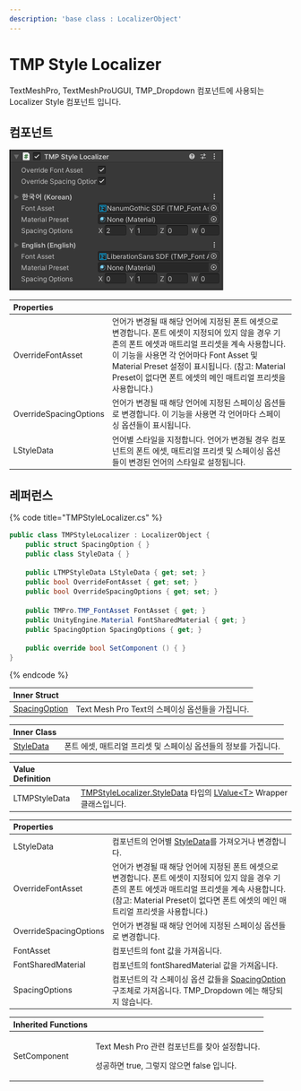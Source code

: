 ```yaml
---
description: 'base class : LocalizerObject'
---
```


# TMP Style Localizer

TextMeshPro, TextMeshProUGUI, TMP\_Dropdown 컴포넌트에 사용되는 Localizer Style 컴포넌트 입니다.

## 컴포넌트

![](../../../.gitbook/assets/tmp_style_localizer_inspector.png)

| Properties |  |
| :--- | :--- |
| OverrideFontAsset | 언어가 변경될 때 해당 언어에 지정된 폰트 에셋으로 변경합니다. 폰트 에셋이 지정되어 있지 않을 경우 기존의 폰트 에셋과 매트리얼 프리셋을 계속 사용합니다. 이 기능을 사용면 각 언어마다 Font Asset 및 Material Preset 설정이 표시됩니다. \(참고: Material Preset이 없다면 폰트 에셋의 메인 매트리얼 프리셋을 사용합니다.\) |
| OverrideSpacingOptions | 언어가 변경될 때 해당 언어에 지정된 스페이싱 옵션들로 변경합니다. 이 기능을 사용면 각 언어마다 스페이싱 옵션들이 표시됩니다. |
| LStyleData | 언어별 스타일을 지정합니다. 언어가 변경될 경우 컴포넌트의 폰트 에셋, 매트리얼 프리셋 및 스페이싱 옵션들이 변경된 언어의 스타일로 설정됩니다. |

## 레퍼런스

{% code title="TMPStyleLocalizer.cs" %}
```csharp
public class TMPStyleLocalizer : LocalizerObject {
    public struct SpacingOption { }
    public class StyleData { }

    public LTMPStyleData LStyleData { get; set; }
    public bool OverrideFontAsset { get; set; }
    public bool OverrideSpacingOptions { get; set; }
    
    public TMPro.TMP_FontAsset FontAsset { get; }
    public UnityEngine.Material FontSharedMaterial { get; }
    public SpacingOption SpacingOptions { get; }
 
    public override bool SetComponent () { }
}
```
{% endcode %}

| Inner Struct |  |
| :--- | :--- |
| [SpacingOption](spacing-option.md) | Text Mesh Pro Text의 스페이싱 옵션들을 가집니다. |

| Inner Class |  |
| :--- | :--- |
| [StyleData](style-data.md) | 폰트 에셋, 매트리얼 프리셋 및 스페이싱 옵션들의 정보를 가집니다. |

| Value Definition |  |
| :--- | :--- |
| LTMPStyleData | [TMPStyleLocalizer.StyleData](style-data.md) 타입의 [LValue&lt;T&gt;](../../../lvalue/lvalue-type.md) Wrapper 클래스입니다. |

| Properties |  |
| :--- | :--- |
| LStyleData | 컴포넌트의 언어별 [StyleData](style-data.md)를 가져오거나 변경합니다. |
| OverrideFontAsset | 언어가 변경될 때 해당 언어에 지정된 폰트 에셋으로 변경합니다. 폰트 에셋이 지정되어 있지 않을 경우 기존의 폰트 에셋과 매트리얼 프리셋을 계속 사용합니다. \(참고: Material Preset이 없다면 폰트 에셋의 메인 매트리얼 프리셋을 사용합니다.\) |
| OverrideSpacingOptions | 언어가 변경될 때 해당 언어에 지정된 스페이싱 옵션들로 변경합니다.  |
| FontAsset | 컴포넌트의 font 값을 가져옵니다. |
| FontSharedMaterial | 컴포넌트의 fontSharedMaterial 값을 가져옵니다. |
| SpacingOptions | 컴포넌트의 각 스페이싱 옵션 값들을 [SpacingOption](spacing-option.md) 구조체로 가져옵니다. TMP\_Dropdown 에는 해당되지 않습니다. |

<table>
  <thead>
    <tr>
      <th style="text-align:left">Inherited Functions</th>
      <th style="text-align:left"></th>
    </tr>
  </thead>
  <tbody>
    <tr>
      <td style="text-align:left">SetComponent</td>
      <td style="text-align:left">
        <p>Text Mesh Pro &#xAD00;&#xB828; &#xCEF4;&#xD3EC;&#xB10C;&#xD2B8;&#xB97C;
          &#xCC3E;&#xC544; &#xC124;&#xC815;&#xD569;&#xB2C8;&#xB2E4;.</p>
        <p>&#xC131;&#xACF5;&#xD558;&#xBA74; true, &#xADF8;&#xB807;&#xC9C0; &#xC54A;&#xC73C;&#xBA74;
          false &#xC785;&#xB2C8;&#xB2E4;.</p>
      </td>
    </tr>
  </tbody>
</table>

